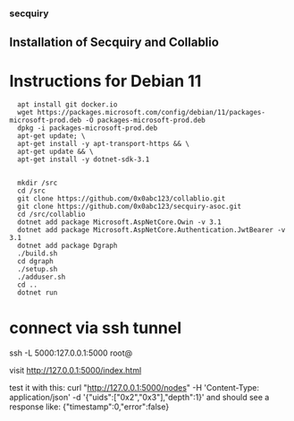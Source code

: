 ### secquiry

## Installation of Secquiry and Collablio

# Instructions for Debian 11
```
  apt install git docker.io
  wget https://packages.microsoft.com/config/debian/11/packages-microsoft-prod.deb -O packages-microsoft-prod.deb
  dpkg -i packages-microsoft-prod.deb
  apt-get update; \
  apt-get install -y apt-transport-https && \
  apt-get update && \
  apt-get install -y dotnet-sdk-3.1


  mkdir /src
  cd /src
  git clone https://github.com/0x0abc123/collablio.git
  git clone https://github.com/0x0abc123/secquiry-asoc.git
  cd /src/collablio
  dotnet add package Microsoft.AspNetCore.Owin -v 3.1
  dotnet add package Microsoft.AspNetCore.Authentication.JwtBearer -v 3.1
  dotnet add package Dgraph
  ./build.sh
  cd dgraph
  ./setup.sh
  ./adduser.sh
  cd ..
  dotnet run
```
# connect via ssh tunnel
  ssh -L 5000:127.0.0.1:5000 root@<ipOfServer>

visit 
  http://127.0.0.1:5000/index.html

test it with this:
curl "http://127.0.0.1:5000/nodes" -H 'Content-Type: application/json' -d '{"uids":["0x2","0x3"],"depth":1}'
and should see a response like:
{"timestamp":0,"error":false}
